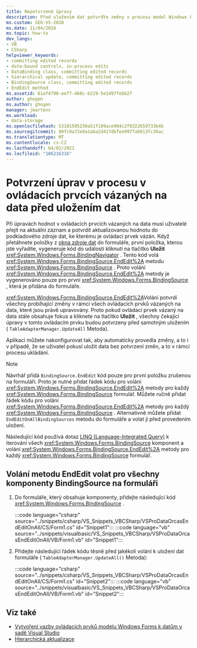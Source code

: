 ```yaml
---
title: Nepotvrzené úpravy
description: Před uložením dat potvrďte změny v procesu model Windows Forms ovládacích prvků vázaných na data. Pro všechny komponenty BindingSource na formuláři volejte metodu EndEdit volat.
ms.custom: SEO-VS-2020
ms.date: 11/04/2016
ms.topic: how-to
dev_langs:
- VB
- CSharp
helpviewer_keywords:
- committing edited records
- data-bound controls, in-process edits
- DataBinding class, committing edited records
- hierarchical update, committing edited records
- BindingSource class, committing edited records
- EndEdit method
ms.assetid: 61af4798-eef7-468c-b229-5e1497febb2f
author: ghogen
ms.author: ghogen
manager: jmartens
ms.workload:
- data-storage
ms.openlocfilehash: 53101505230a51f109ace904c2f8322659733b4b
ms.sourcegitcommit: 80fc9a72e9a1aba2d417dbfee997fab013fc36ac
ms.translationtype: MT
ms.contentlocale: cs-CZ
ms.lasthandoff: 04/02/2021
ms.locfileid: "106216316"
---
```

# <a name="commit-in-process-edits-on-data-bound-controls-before-saving-data"></a>Potvrzení úprav v procesu v ovládacích prvcích vázaných na data před uložením dat

Při úpravách hodnot v ovládacích prvcích vázaných na data musí uživatelé přejít na aktuální záznam a potvrdit aktualizovanou hodnotu do podkladového zdroje dat, ke kterému je ovládací prvek vázán. Když přetáhnete položky z [okna zdroje dat](add-new-data-sources.md) do formuláře, první položka, kterou jste vyřadíte, vygeneruje kód do události kliknutí na tlačítko **Uložit** <xref:System.Windows.Forms.BindingNavigator> . Tento kód volá <xref:System.Windows.Forms.BindingSource.EndEdit%2A> metodu <xref:System.Windows.Forms.BindingSource> . Proto volání <xref:System.Windows.Forms.BindingSource.EndEdit%2A> metody je vygenerováno pouze pro první <xref:System.Windows.Forms.BindingSource> , která je přidána do formuláře.

<xref:System.Windows.Forms.BindingSource.EndEdit%2A>Volání potvrdí všechny probíhající změny v rámci všech ovládacích prvků vázaných na data, které jsou právě upravovány. Proto pokud ovládací prvek vázaný na data stále obsahuje fokus a kliknete na tlačítko **Uložit** , všechny čekající úpravy v tomto ovládacím prvku budou potvrzeny před samotným uložením ( `TableAdapterManager.UpdateAll` Metoda).

Aplikaci můžete nakonfigurovat tak, aby automaticky provedla změny, a to i v případě, že se uživatel pokusí uložit data bez potvrzení změn, a to v rámci procesu ukládání.

> [!NOTE]
> Návrhář přidá `BindingSource.EndEdit` kód pouze pro první položku zrušenou na formuláři. Proto je nutné přidat řádek kódu pro volání <xref:System.Windows.Forms.BindingSource.EndEdit%2A> metody pro každý <xref:System.Windows.Forms.BindingSource> formulář. Můžete ručně přidat řádek kódu pro volání <xref:System.Windows.Forms.BindingSource.EndEdit%2A> metody pro každý <xref:System.Windows.Forms.BindingSource> . Alternativně můžete přidat `EndEditOnAllBindingSources` metodu do formuláře a volat ji před provedením uložení.

Následující kód používá dotaz [LINQ (Language-Integrated Query)](/dotnet/csharp/linq/) k iterování všech <xref:System.Windows.Forms.BindingSource> komponent a volání <xref:System.Windows.Forms.BindingSource.EndEdit%2A> metody pro každý <xref:System.Windows.Forms.BindingSource> formulář.

## <a name="to-call-endedit-for-all-bindingsource-components-on-a-form"></a>Volání metodu EndEdit volat pro všechny komponenty BindingSource na formuláři

1. Do formuláře, který obsahuje komponenty, přidejte následující kód <xref:System.Windows.Forms.BindingSource> .

     :::code language="csharp" source="../snippets/csharp/VS_Snippets_VBCSharp/VSProDataOrcasEndEditOnAll/CS/Form1.cs" id="Snippet1":::
     :::code language="vb" source="../snippets/visualbasic/VS_Snippets_VBCSharp/VSProDataOrcasEndEditOnAll/VB/Form1.vb" id="Snippet1":::

2. Přidejte následující řádek kódu těsně před jakékoli volání k uložení dat formuláře ( `TableAdapterManager.UpdateAll()` Metoda):

     :::code language="csharp" source="../snippets/csharp/VS_Snippets_VBCSharp/VSProDataOrcasEndEditOnAll/CS/Form1.cs" id="Snippet2":::
     :::code language="vb" source="../snippets/visualbasic/VS_Snippets_VBCSharp/VSProDataOrcasEndEditOnAll/VB/Form1.vb" id="Snippet2":::

## <a name="see-also"></a>Viz také

- [Vytvoření vazby ovládacích prvků modelu Windows Forms k datům v sadě Visual Studio](../data-tools/bind-windows-forms-controls-to-data-in-visual-studio.md)
- [Hierarchická aktualizace](../data-tools/hierarchical-update.md)
